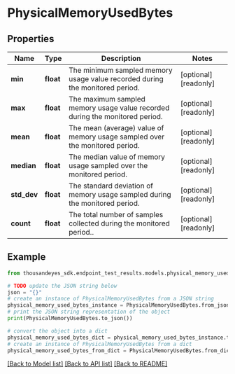 # PhysicalMemoryUsedBytes


## Properties

Name | Type | Description | Notes
------------ | ------------- | ------------- | -------------
**min** | **float** | The minimum sampled memory usage value recorded during the monitored period. | [optional] [readonly] 
**max** | **float** | The maximum sampled memory usage value recorded during the monitored period. | [optional] [readonly] 
**mean** | **float** | The mean (average) value of memory usage sampled over the monitored period. | [optional] [readonly] 
**median** | **float** | The median value of memory usage sampled over the monitored period. | [optional] [readonly] 
**std_dev** | **float** | The standard deviation of memory usage sampled during the monitored period. | [optional] [readonly] 
**count** | **float** | The total number of samples collected during the monitored period.. | [optional] [readonly] 

## Example

```python
from thousandeyes_sdk.endpoint_test_results.models.physical_memory_used_bytes import PhysicalMemoryUsedBytes

# TODO update the JSON string below
json = "{}"
# create an instance of PhysicalMemoryUsedBytes from a JSON string
physical_memory_used_bytes_instance = PhysicalMemoryUsedBytes.from_json(json)
# print the JSON string representation of the object
print(PhysicalMemoryUsedBytes.to_json())

# convert the object into a dict
physical_memory_used_bytes_dict = physical_memory_used_bytes_instance.to_dict()
# create an instance of PhysicalMemoryUsedBytes from a dict
physical_memory_used_bytes_from_dict = PhysicalMemoryUsedBytes.from_dict(physical_memory_used_bytes_dict)
```
[[Back to Model list]](../README.md#documentation-for-models) [[Back to API list]](../README.md#documentation-for-api-endpoints) [[Back to README]](../README.md)


